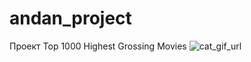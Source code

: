 # andan_project
Проект Top 1000 Highest Grossing Movies
![cat_gif_url](https://bigpicture.ru/wp-content/uploads/2020/03/bigpicture_ru_original-10.gif)

